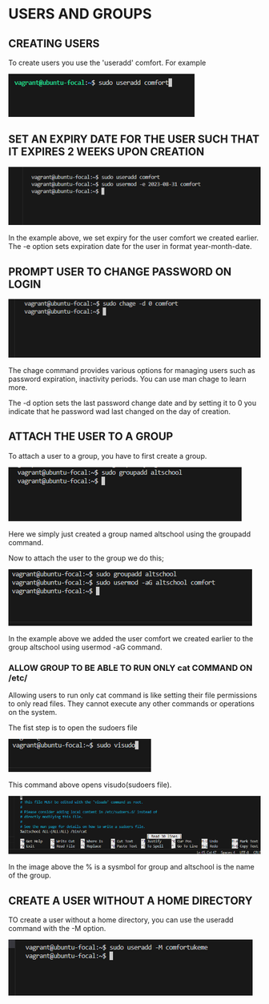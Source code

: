 # USERS AND GROUPS

## CREATING USERS

To create users you use the 'useradd' comfort. For example

![alt](/screenshots/useradd.jpg)

## SET AN EXPIRY DATE FOR THE USER SUCH THAT IT EXPIRES 2 WEEKS UPON CREATION

![alt](/screenshots/expiry.jpg)

In the example above, we set expiry for the user comfort we created earlier. The -e option sets expiration date for the user in format year-month-date.

## PROMPT USER TO CHANGE PASSWORD ON LOGIN

![alt](/screenshots/prompt.jpg)

The chage command provides various options for managing users such as password expiration, inactivity periods. You can use man chage to learn more.

The -d option sets the last password change date and by setting it to 0 you indicate that he password wad last changed on the day of creation.

## ATTACH THE USER TO A GROUP

To attach a user to a group, you have to first create a group.

![alt](/screenshots/group.jpg)

Here we simply just created a group named altschool using the groupadd command.

Now to attach the user to the group we do this;

![alt](/screenshots/add.jpg)

In the example above we added the user comfort we created earlier to the group altschool using usermod -aG command.

### ALLOW GROUP TO BE ABLE TO RUN ONLY cat COMMAND ON /etc/

Allowing users to run only cat command is like setting their file permissions to only read files. They cannot execute any other commands or operations on the system.

The fist step is to open the sudoers file

![alt](/screenshots/sudo.jpg)

This command above opens visudo(sudoers file).

![alt](/screenshots/cat.jpg)

In the image above the % is a sysmbol for group and altschool is the name of the group.

## CREATE A USER WITHOUT A HOME DIRECTORY

TO create a user without a home directory, you can use the useradd command with the -M option.

![alt](/screenshots/diresctory.jpg)
